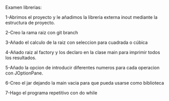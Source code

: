 Examen librerias:

1-Abrimos el proyecto y le añadimos la libreria externa inout mediante la estructura de proyecto.

2-Creo la rama raiz con git branch

3-Añado el calculo de la raiz con seleccion para cuadrada o cúbica

4-Añado raiz al factory y los declaro en la clase main para imprimir todos los resultados.

5-Añado la opcion de introducir diferentes numeros para cada operacion con JOptionPane.

6-Creo el jar dejando la main vacia para que pueda usarse como biblioteca

7-Hago el programa repetitivo con do while
